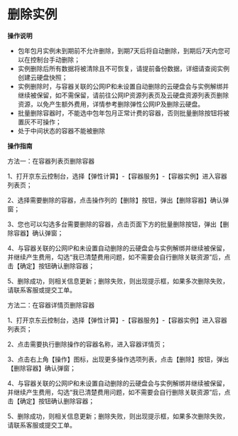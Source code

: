 
# 删除实例

**操作说明**    
- 包年包月实例未到期前不允许删除，到期7天后将自动删除，到期后7天内您可以在控制台手动删除；  
- 实例删除后所有数据将被清除且不可恢复，请提前备份数据，详细请查阅实例创建云硬盘快照；  
- 实例删除时，与容器关联的公网IP和未设置自动删除的云硬盘会与实例解绑并继续被保留，如不需保留，请前往公网IP资源列表页及云硬盘资源列表页删除资源，以免产生额外费用，详情参考删除弹性公网IP及删除云硬盘。  
- 批量删除容器时，不能选中包年包月正常计费的容器，否则批量删除按钮将被置灰不可操作；  
- 处于中间状态的容器不能被删除  

**操作指南**  

方法一：在容器列表页删除容器

1、打开京东云控制台，选择【弹性计算】-【容器服务】-【容器实例】进入容器列表页；

2、选择需要删除的容器，点击操作列的【删除】按钮，弹出【删除容器】确认弹窗；

3、您也可以勾选多台需要删除的容器，点击页面下方的批量删除按钮，弹出【删除容器】确认弹窗；

4、与容器关联的公网IP和未设置自动删除的云硬盘会与实例解绑并继续被保留，并继续产生费用，勾选“我已清楚费用问题，如不需要会自行删除关联资源”后，点击【确定】按钮确认删除容器；

5、删除成功，则相关信息更新；删除失败，则出现提示框，如果多次删除失败，请联系客服或提交工单。

方法二：在容器详情页删除容器

1、打开京东云控制台，选择【弹性计算】-【容器服务】-【容器实例】进入容器列表页；

2、点击需要执行删除操作的容器名称，进入容器详情页；

3、点击右上角【操作】图标，出现更多操作选项列表，点击【删除】按钮，弹出【删除容器】确认弹窗；

4、与容器关联的公网IP和未设置自动删除的云硬盘会与实例解绑并继续被保留，并继续产生费用，勾选“我已清楚费用问题，如不需要会自行删除关联资源”后，点击【确定】按钮确认删除容器；

5、删除成功，则相关信息更新；删除失败，则出现提示框，如果多次删除失败，请联系客服或提交工单。
